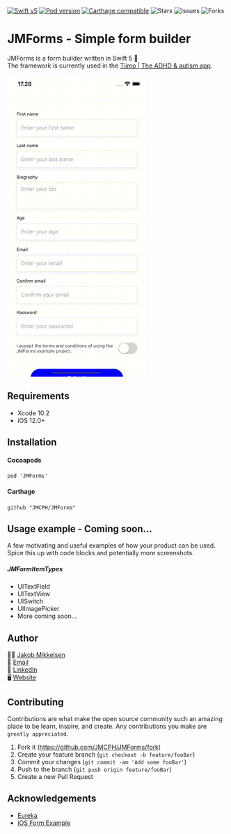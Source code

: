[![Swift v5](https://img.shields.io/badge/Swift-5-orange.svg?style=flat)](https://developer.apple.com/swift/)
[![Pod version](https://img.shields.io/cocoapods/v/JMForms.svg?style=flat)](https://cocoapods.org/pods/JMForms)
[![Carthage compatible](https://img.shields.io/badge/Carthage-compatible-4BC51D.svg?style=flat)](https://github.com/Carthage/Carthage)
![Stars](https://img.shields.io/github/stars/JMCPH/JMForms)
![Issues](https://img.shields.io/github/issues/JMCPH/JMForms)
![Forks](https://img.shields.io/github/forks/JMCPH/JMForms)

# JMForms - Simple form builder

JMForms is a form builder written in Swift 5 📝 <br />
The framework is currently used in the [Tiimo | The ADHD & autism app](https://apps.apple.com/dk/app/tiimo-the-adhd-autism-app/id1480220328).

![alt text](https://github.com/JMCPH/JMForms/blob/master/Screenshots/screenshot1.gif)

## Requirements

* Xcode 10.2
* iOS 12.0+

## Installation

#### Cocoapods

```pod 'JMForms'```

#### Carthage

```github "JMCPH/JMForms"```


## Usage example - Coming soon...

A few motivating and useful examples of how your product can be used. Spice this up with code blocks and potentially more screenshots.


##### JMFormItemTypes
- UITextField
- UITextView
- UISwitch
- UIImagePicker
- More coming soon...

## Author

🕴🏻 [Jakob Mikkelsen](https://github.com/JMCPH)<br />
📩 [Email](mailto:jpm@codement.dk?subject=[GitHub]%20JMForms)<br />
🔗 [LinkedIn](https://www.linkedin.com/in/JMCPH)<br />
🖥 [Website](https://www.codement.dk)

## Contributing

Contributions are what make the open source community such an amazing place to be learn, inspire, and create. Any contributions you make are ``greatly appreciated``.
1. Fork it (<https://github.com/JMCPH/JMForms/fork>)
2. Create your feature branch (`git checkout -b feature/fooBar`)
3. Commit your changes (`git commit -am 'Add some fooBar'`)
4. Push to the branch (`git push origin feature/fooBar`)
5. Create a new Pull Request

## Acknowledgements

- [Eureka](https://github.com/xmartlabs/Eureka)
- [iOS Form Example](https://github.com/Ericdowney/iOSFormExample)
